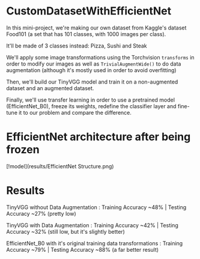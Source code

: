 # CustomDatasetWithEfficientNet

In this mini-project, we're making our own dataset from Kaggle's dataset Food101 (a set that has 101 classes, with 1000 images per class).

It'll be made of 3 classes instead: Pizza, Sushi and Steak

We'll apply some image transformations using the Torchvision `transforms` in order to modify our images as well as `TrivialAugmentWide()` to do data augmentation (although it's mostly used in order to avoid overfitting)

Then, we'll build our TinyVGG model and train it on a non-augmented dataset and an augmented dataset.

Finally, we'll use transfer learning in order to use a pretrained model (EfficientNet_B0), freeze its weights, redefine the classifier layer and fine-tune it to our problem and compare the difference.

# EfficientNet architecture after being frozen

[!model](results/EfficientNet Structure.png)

# Results
TinyVGG without Data Augmentation : Training Accuracy ~48%   |   Testing Accuracy ~27%  (pretty low)

TinyVGG with Data Augmentation : Training Accuracy ~42%   |   Testing Accuracy ~32%  (still low, but it's slightly better)

EfficientNet_B0 with it's original training data transformations : Training Accuracy ~79%   |   Testing Accuracy ~88% (a far better result)

